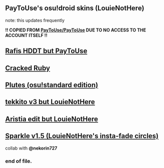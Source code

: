 ## PayToUse's osu!droid skins (LouieNotHere)
note: this updates frequently

**!! COPIED FROM [PayToUse/PayToUse](https://github.com/Paytouse/paytouse/blob/main/skins.md) DUE TO NO ACCESS TO THE ACCOUNT ITSELF !!**

## [Rafis HDDT but PayToUse](https://drive.google.com/file/d/14wtBRxupDAUx58vy_J9chJeqi59APUaV/view?usp=drivesdk)

## [Cracked Ruby](https://github.com/PayToUse/cracked-ruby/releases/tag/v1.5.1)

## [Plutes (osu!standard edition)](https://drive.google.com/file/d/15cNpcd59xptNJs0KkYRsdkhZJEYhV0du/view?usp=drivesdk)

## [tekkito v3 but LouieNotHere](https://drive.google.com/file/d/17HteI41jjo4D8xbmWseckcvh7KnSJKWR/view?usp=drivesdk)

## [Aristia edit but LouieNotHere](https://drive.google.com/file/d/192sk6XsabC7YwelBdEaIS0tIsE4FBSEr/view?usp=drivesdk)

## [Sparkle v1.5 (LouieNotHere's insta-fade circles)](https://drive.google.com/file/d/1lB7uGd4GKnWmFAq2aFo2Lzc9jqqaXRSB/view?usp=drivesdk)
collab with **@nekorin727**

### end of file.

